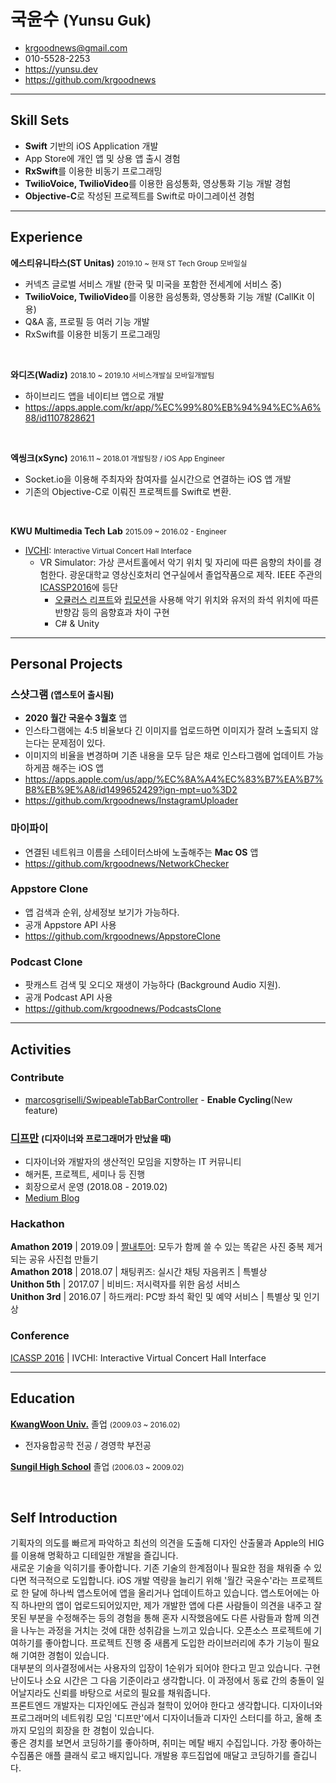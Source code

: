 # 국윤수 <small>(Yunsu Guk)</small>

- krgoodnews@gmail.com
- 010-5528-2253
- https://yunsu.dev
- https://github.com/krgoodnews

---

## Skill Sets
- **Swift** 기반의 iOS Application 개발
- App Store에 개인 앱 및 상용 앱 출시 경험
- **RxSwift**를 이용한 비동기 프로그래밍
- **TwilioVoice, TwilioVideo**를 이용한 음성통화, 영상통화 기능 개발 경험 
- **Objective-C**로 작성된 프로젝트를 Swift로 마이그레이션 경험

---

## Experience

**에스티유니타스(ST Unitas)** <small>2019.10 ~ 현재 ST Tech Group 모바일실</small>
- 커넥츠 글로벌 서비스 개발 (한국 및 미국을 포함한 전세계에 서비스 중)
- **TwilioVoice, TwilioVideo**를 이용한 음성통화, 영상통화 기능 개발 (CallKit 이용)
- Q&A 홈, 프로필 등 여러 기능 개발
- RxSwift를 이용한 비동기 프로그래밍

<br>

**와디즈(Wadiz)** <small>2018.10 ~ 2019.10 서비스개발실 모바일개발팀</small>
- 하이브리드 앱을 네이티브 앱으로 개발
- https://apps.apple.com/kr/app/%EC%99%80%EB%94%94%EC%A6%88/id1107828621

<br>

**엑씽크(xSync)** <small>2016.11 ~ 2018.01 개발팀장 / iOS App Engineer</small>
- Socket.io을 이용해 주최자와 참여자를 실시간으로 연결하는 iOS 앱 개발
- 기존의 Objective-C로 이뤄진 프로젝트를 Swift로 변환.

<br>

**KWU Multimedia Tech Lab** <small>2015.09 ~ 2016.02 [](http://imsp.kw.ac.kr/) - Engineer</small>
- [IVCHI](http://imsp.kw.ac.kr/): <small> Interactive Virtual Concert Hall Interface </small>
  - VR Simulator: 가상 콘서트홀에서 악기 위치 및 자리에 따른 음향의 차이를 경험한다. 광운대학교 영상신호처리 연구실에서 졸업작품으로 제작. IEEE 주관의 [ICASSP2016](https://www2.securecms.com/ICASSP2016/ST-3.asp)에 등단
    - [오큘러스 리프트](https://www.oculus.com/rift/)와 [립모션](https://www.leapmotion.com/)을 사용해 악기 위치와 유저의 좌석 위치에 따른 반향감 등의 음향효과 차이 구현
    - C# & Unity

---

## Personal Projects

### 스샷그램 <small>(앱스토어 출시됨)</small>
- **2020 월간 국윤수 3월호** 앱
- 인스타그램에는 4:5 비율보다 긴 이미지를 업로드하면 이미지가 잘려 노출되지 않는다는 문제점이 있다.
- 이미지의 비율을 변경하며 기존 내용을 모두 담은 채로 인스타그램에 업데이트 가능하게끔 해주는 iOS 앱
- https://apps.apple.com/us/app/%EC%8A%A4%EC%83%B7%EA%B7%B8%EB%9E%A8/id1499652429?ign-mpt=uo%3D2
- https://github.com/krgoodnews/InstagramUploader

### 마이파이
- 연결된 네트워크 이름을 스테이터스바에 노출해주는 **Mac OS** 앱
- https://github.com/krgoodnews/NetworkChecker

### Appstore Clone
- 앱 검색과 순위, 상세정보 보기가 가능하다.
- 공개 Appstore API 사용
- https://github.com/krgoodnews/AppstoreClone

### Podcast Clone
- 팟캐스트 검색 및 오디오 재생이 가능하다 (Background Audio 지원).
- 공개 Podcast API 사용
- https://github.com/krgoodnews/PodcastsClone

---
<!-- <div class="page"/> // break page -->

## Activities

### Contribute
- [marcosgriselli/SwipeableTabBarController](https://github.com/marcosgriselli/SwipeableTabBarController) - **Enable Cycling**(New feature)

### [디프만](https://www.depromeet.com/) <small>(디자이너와 프로그래머가 만났을 때)</small>
- 디자이너와 개발자의 생산적인 모임을 지향하는 IT 커뮤니티
- 해커톤, 프로젝트, 세미나 등 진행
- 회장으로서 운영 (2018.08 - 2019.02)
- [Medium Blog](https://medium.com/@depromeet)

### Hackathon
**Amathon 2019** | 2019.09 | [짤내투어](https://github.com/krgoodnews/GodokChatting): 모두가 함께 쓸 수 있는 똑같은 사진 중복 제거되는 공유 사진첩 만들기   
**Amathon 2018** | 2018.07 | 채팅퀴즈: 실시간 채팅 자음퀴즈 | 특별상   
**Unithon 5th** | 2017.07 | 비비드: 저시력자를 위한 음성 서비스   
**Unithon 3rd** | 2016.07 | 하드캐리: PC방 좌석 확인 및 예약 서비스 | 특별상 및 인기상

### Conference

[ICASSP 2016](https://www2.securecms.com/ICASSP2016/ST-3.asp) | IVCHI: Interactive Virtual Concert Hall Interface

---

## Education

**[KwangWoon Univ.](https://www.kw.ac.kr)** 졸업 <small>(2009.03 ~ 2016.02)</small>
- 전자융합공학 전공 / 경영학 부전공

**[Sungil High School](http://www.sungil.hs.kr/)** 졸업 <small>(2006.03 ~ 2009.02)</small>

<br>

## Self Introduction

기획자의 의도를 빠르게 파악하고 최선의 의견을 도출해 디자인 산출물과 Apple의 HIG를 이용해 명확하고 디테일한 개발을 즐깁니다.   
새로운 기술을 익히기를 좋아합니다. 기존 기술의 한계점이나 필요한 점을 채워줄 수 있다면 적극적으로 도입합니다.
iOS 개발 역량을 늘리기 위해 '월간 국윤수'라는 프로젝트로 한 달에 하나씩 앱스토어에 앱을 올리거나 업데이트하고 있습니다. 앱스토어에는 아직 하나만의 앱이 업로드되어있지만, 제가 개발한 앱에 다른 사람들이 의견을 내주고 잘못된 부분을 수정해주는 등의 경험을 통해 혼자 시작했음에도 다른 사람들과 함께 의견을 나누는 과정을 거치는 것에 대한 성취감을 느끼고 있습니다.
오픈소스 프로젝트에 기여하기를 좋아합니다. 프로젝트 진행 중 새롭게 도입한 라이브러리에 추가 기능이 필요해 기여한 경험이 있습니다.   
대부분의 의사결정에서는 사용자의 입장이 1순위가 되어야 한다고 믿고 있습니다. 구현 난이도나 소요 시간은 그 다음 기준이라고 생각합니다. 이 과정에서 동료 간의 충돌이 일어날지라도 신뢰를 바탕으로 서로의 필요를 채워줍니다.   
프론트엔드 개발자는 디자인에도 관심과 철학이 있어야 한다고 생각합니다. 디자이너와 프로그래머의 네트워킹 모임 '디프만'에서 디자이너들과 디자인 스터디를 하고, 올해 초까지 모임의 회장을 한 경험이 있습니다.   
좋은 경치를 보면서 코딩하기를 좋아하며, 취미는 메탈 배지 수집입니다. 가장 좋아하는 수집품은 애플 클래식 로고 배지입니다. 개발용 후드집업에 매달고 코딩하기를 즐깁니다.   
